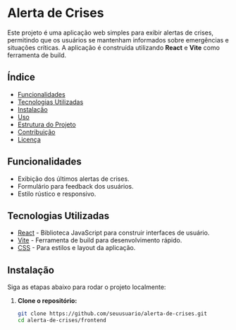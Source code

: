 # Alerta de Crises

Este projeto é uma aplicação web simples para exibir alertas de crises, permitindo que os usuários se mantenham informados sobre emergências e situações críticas. A aplicação é construída utilizando **React** e **Vite** como ferramenta de build.

## Índice

- [Funcionalidades](#funcionalidades)
- [Tecnologias Utilizadas](#tecnologias-utilizadas)
- [Instalação](#instalação)
- [Uso](#uso)
- [Estrutura do Projeto](#estrutura-do-projeto)
- [Contribuição](#contribuição)
- [Licença](#licença)

## Funcionalidades

- Exibição dos últimos alertas de crises.
- Formulário para feedback dos usuários.
- Estilo rústico e responsivo.

## Tecnologias Utilizadas

- [React](https://reactjs.org/) - Biblioteca JavaScript para construir interfaces de usuário.
- [Vite](https://vitejs.dev/) - Ferramenta de build para desenvolvimento rápido.
- [CSS](https://www.w3.org/Style/CSS/) - Para estilos e layout da aplicação.

## Instalação

Siga as etapas abaixo para rodar o projeto localmente:

1. **Clone o repositório:**
   ```bash
   git clone https://github.com/seuusuario/alerta-de-crises.git
   cd alerta-de-crises/frontend

